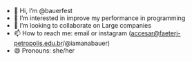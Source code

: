 - 👋 Hi, I’m @bauerfest
- 👀 I’m interested in improve my performance in programming
- 💞️ I’m looking to collaborate on Large companies
- 📫 How to reach me: email or instagram (accesar@faeterj-petropolis.edu.br/@iamanabauer)
- 😄 Pronouns: she/her


<!---
bauerfest/bauerfest is a ✨ special ✨ repository because its `README.md` (this file) appears on your GitHub profile.
You can click the Preview link to take a look at your changes.
--->
